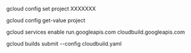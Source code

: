 <!-- set project -->

gcloud config set project XXXXXXX

<!-- confirm project set -->

gcloud config get-value project

<!-- enable cloud run and cloud build -->

gcloud services enable run.googleapis.com cloudbuild.googleapis.com

<!-- run cloud build -->

gcloud builds submit --config cloudbuild.yaml
